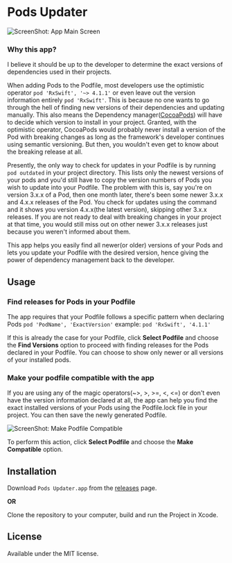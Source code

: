 # Pods Updater

![ScreenShot: App Main Screen](https://raw.githubusercontent.com/kizitonwose/PodsUpdater/master/Assets/screenshot_1.png)

### Why this app?

I believe it should be up to the developer to determine the exact versions of dependencies used in their projects. 

When adding Pods to the Podfile, most developers use the optimistic operator `pod 'RxSwift', '~> 4.1.1'` or even leave out the version information entirely `pod 'RxSwift'`. This is because no one wants to go through the hell of finding new versions of their dependencies and updating manually. This also means the Dependency manager([CocoaPods](https://github.com/CocoaPods/CocoaPods)) will have to decide which version to install in your project. Granted, with the optimistic operator, CocoaPods would probably never install a version of the Pod with breaking changes as long as the framework's developer continues using semantic versioning. But then, you wouldn't even get to know about the breaking release at all.

Presently, the only way to check for updates in your Podfile is by running `pod outdated` in your project directory. This lists only the newest versions of your pods and you'd still have to copy the version numbers of Pods you wish to update into your Podfile. The problem with this is, say you're on version 3.x.x of a Pod, then one month later, there's been some newer 3.x.x and 4.x.x releases of the Pod. You check for updates using the command and it shows you version 4.x.x(the latest version), skipping other 3.x.x releases. If you are not ready to deal with breaking changes in your project at that time, you would still miss out on other newer 3.x.x releases just because you weren't informed about them.


This app helps you easily find all newer(or older) versions of your Pods and lets you update your Podfile with the desired version, hence giving the power of dependency management back to the developer.

## Usage

### Find releases for Pods in your Podfile

The app requires that your Podfile follows a specific pattern when declaring Pods `pod 'PodName', 'ExactVersion'` example: `pod 'RxSwift', '4.1.1'`

If this is already the case for your Podfile, click **Select Podfile** and choose the **Find Versions** option to proceed with finding releases for the Pods declared in your Podfile. You can choose to show only newer or all versions of your installed pods.

### Make your podfile compatible with the app

If you are using any of the magic operators(~>, >, >=, <, <=) or don't even have the version information declared at all, the app can help you find the exact installed versions of your Pods using the Podfile.lock file in your project. You can then save the newly generated Podfile. 

![ScreenShot: Make Podfile Compatible](https://raw.githubusercontent.com/kizitonwose/PodsUpdater/master/Assets/screenshot_2.png)

To perform this action, click **Select Podfile** and choose the **Make Compatible** option.

## Installation

Download `Pods Updater.app` from the [releases](https://github.com/kizitonwose/PodsUpdater/releases) page.

**OR**

Clone the repository to your computer, build and run the Project in Xcode.

## License

Available under the MIT license.